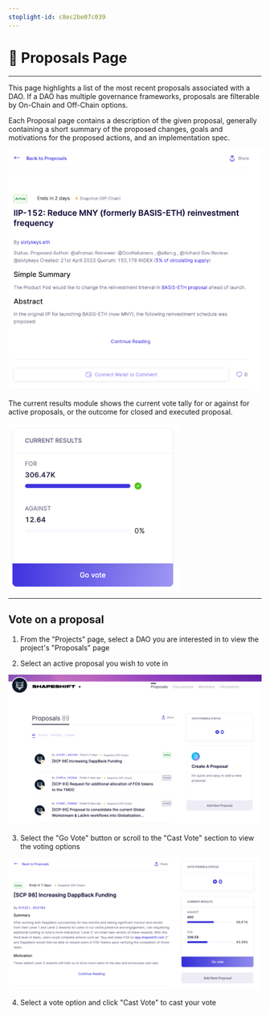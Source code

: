 ```yaml
---
stoplight-id: c8ec2be07c039
---
```


# 📄 Proposals Page

***

This page highlights a list of the most recent proposals associated with a DAO. If a DAO has multiple governance frameworks, proposals are filterable by On-Chain and Off-Chain options.

Each Proposal page contains a description of the given proposal, generally containing a short summary of the proposed changes, goals and motivations for the proposed actions, and an implementation spec. 

![Proposal Page](../../../assets/images/image-7.png)

The current results module shows the current vote tally for or against for active proposals, or the outcome for closed and executed proposal.

![Vote Module](../../../assets/images/image-27.png)

***

## Vote on a proposal

1. From the "Projects" page, select a DAO you are interested in to view the project's "Proposals" page

2. Select an active proposal you wish to vote in

![Proposals Page](../../../assets/images/shapeshift-proposals-page.png)

3. Select the "Go Vote" button or scroll to the "Cast Vote" section to view the voting options

![Go Vote](../../../assets/images/shapeshift-active-proposal.png)

4. Select a vote option and click "Cast Vote" to cast your vote
